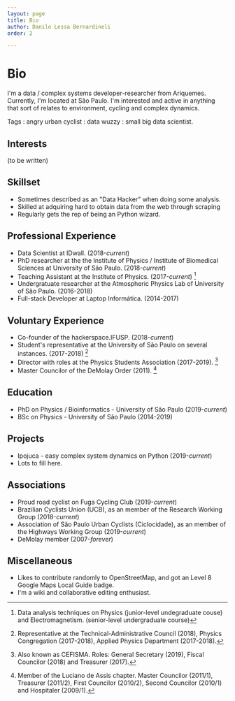 ```yaml
---
layout: page
title: Bio
author: Danilo Lessa Bernardineli
order: 2

---
```




# Bio

I'm a data / complex systems developer-researcher from Ariquemes. Currently, I'm located at São Paulo. I'm interested and active in anything that sort of relates to environment, cycling and complex dynamics.

Tags
: angry urban cyclist
: data wuzzy
: small big data scientist.

## Interests
(to be written)


## Skillset

* Sometimes described as an "Data Hacker" when doing some analysis.
* Skilled at adquiring hard to obtain data from the web through scraping
* Regularly gets the rep of being an Python wizard.

## Professional Experience
* Data Scientist at IDwall. (2018-*current*)
* PhD researcher at the the Institute of Physics / Institute of Biomedical Sciences at University of São Paulo. (2018-*current*)
* Teaching Assistant at the Institute of Physics. (2017-*current*) [^1]
* Undergratuate researcher at the Atmospheric Physics Lab of University of São Paulo. (2016-2018)
* Full-stack Developer at Laptop Informática. (2014-2017) 

[^1]: Data analysis techniques on Physics (junior-level undegraduate couse) and Electromagnetism. (senior-level undergraduate course)

## Voluntary Experience
* Co-founder of the hackerspace.IFUSP. (2018-*current*)
* Student's representative at the University of São Paulo on several instances. (2017-2018) [^2]
* Director with roles at the Physics Students Association (2017-2019). [^3]
* Master Councilor of the DeMolay Order (2011). [^4]

[^2]: Representative at the Technical-Administrative Council (2018), Physics Congregation (2017-2018), Applied Physics Department (2017-2018).

[^3]: Also known as CEFISMA. 
Roles: General Secretary (2019), Fiscal Councilor (2018) and Treasurer (2017).

[^4]: Member of the Luciano de Assis chapter. Master Councilor (2011/1), Treasurer (2011/2), First Councilor (2010/2), Second Councilor (2010/1) and Hospitaler (2009/1).


## Education
* PhD on Physics / Bioinformatics - University of São Paulo (2019-*current*)
* BSc on Physics - University of São Paulo (2014-2019)


## Projects
* Ipojuca - easy complex system dynamics on Python (2019-*current*)
* Lots to fill here.

## Associations

* Proud road cyclist on Fuga Cycling Club (2019-*current*) 
* Brazilian Cyclists Union (UCB), as an member of the Research Working Group (2018-*current*)
* Association of São Paulo Urban Cyclists (Ciclocidade), as an member of the Highways Working Group (2019-*current*)
* DeMolay member (2007-*forever*)

## Miscellaneous

* Likes to contribute randomly to OpenStreetMap, and got an Level 8 Google Maps Local Guide badge.
* I'm a wiki and collaborative editing enthusiast.



